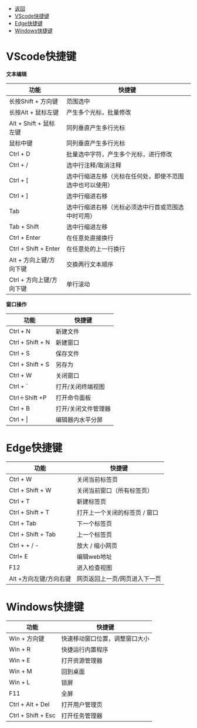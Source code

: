 - [返回](https://github.com/LLLLLrf/ToolCollections/tree/main)
- [VScode快捷键](#VScode快捷键)
- [Edge快捷键](#Edge快捷键)
- [Windows快捷键](#Windows快捷键)

# VScode快捷键
**文本编辑**

| 功能                     | 快捷键                                                   |
| ------------------------ | -------------------------------------------------------- |
| 长按Shift + 方向键       | 范围选中                                                 |
| 长按Alt + 鼠标左键       | 产生多个光标，批量修改                                   |
| Alt + Shift + 鼠标左键   | 同列垂直产生多行光标                                     |
| 鼠标中键                 | 同列垂直产生多行光标                                     |
| Ctrl + D                 | 批量选中字符，产生多个光标，进行修改                     |
| Ctrl + /                 | 选中行注释/取消注释                                      |
| Ctrl + [                 | 选中行缩进左移（光标在任何处，即使不范围选中也可以使用） |
| Ctrl + ]                 | 选中行缩进右移                                           |
| Tab                      | 选中行缩进右移（光标必须选中行首或范围选中时可用）       |
| Tab + Shift              | 选中行缩进左移                                           |
| Ctrl + Enter             | 在任意处直接换行                                         |
| Ctrl + Shift + Enter     | 在任意处的上一行换行                                     |
| Alt + 方向上键/方向下键  | 交换两行文本顺序                                         |
| Ctrl + 方向上键/方向下键 | 单行滚动                                                 |

**窗口操作**

| 功能             | 快捷键              |
| ---------------- | ------------------- |
| Ctrl + N         | 新建文件            |
| Ctrl + Shift + N | 新建窗口            |
| Ctrl + S         | 保存文件            |
| Ctrl + Shift + S | 另存为              |
| Ctrl + W         | 关闭窗口            |
| Ctrl + `         | 打开/关闭终端视图   |
| Ctrl＋Shift +P   | 打开命令面板        |
| Ctrl + B         | 打开/关闭文件管理器 |
| Ctrl + \|        | 编辑器内水平分屏    |

# Edge快捷键
| 功能                   | 快捷键                        |
| ---------------------- | ----------------------------- |
| Ctrl + W               | 关闭当前标签页                |
| Ctrl + Shift + W       | 关闭当前窗口（所有标签页）    |
| Ctrl + T               | 新建标签页                    |
| Ctrl + Shift + T       | 打开上一个关闭的标签页 / 窗口 |
| Ctrl + Tab             | 下一个标签页                  |
| Ctrl + Shift + Tab     | 上一个标签页                  |
| Ctrl + + / -           | 放大 / 缩小网页               |
| Ctrl+ E                | 编辑web地址                   |
| F12                    | 进入检查视图                  |
| Alt +方向左键/方向右键 | 网页返回上一页/网页进入下一页 |



# Windows快捷键

| 功能               | 快捷键                         |
| ------------------ | ------------------------------ |
| Win + 方向键       | 快速移动窗口位置，调整窗口大小 |
| Win + R            | 快捷运行内置程序               |
| Win + E            | 打开资源管理器                 |
| Win + M            | 回到桌面                       |
| Win + L            | 锁屏                           |
| F11                | 全屏                           |
| Ctrl + Alt + Del   | 打开用户管理页                 |
| Ctrl + Shift + Esc | 打开任务管理器                 |
